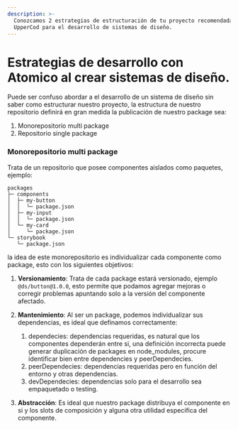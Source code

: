 ```yaml
---
description: >-
  Conozcamos 2 estrategias de estructuración de tu proyecto recomendadas por
  UpperCod para el desarrollo de sistemas de diseño.
---
```


# Estrategias de desarrollo con Atomico al crear sistemas de diseño.

Puede ser confuso abordar a el desarrollo de un sistema de diseño sin saber como estructurar nuestro proyecto, la estructura de nuestro repositorio definirá en gran medida la publicación de nuestro package sea:

1. Monorepositorio multi package
2. Repositorio single package

### Monorepositorio multi package

Trata de un repositorio que posee componentes aislados como paquetes, ejemplo:

```
packages
├─ components
│  ├─ my-button
│  │  └─ package.json
│  ├─ my-input
│  │  └─ package.json
│  └─ my-card
│     └─ package.json
└─ storybook
   └─ package.json
```

la idea de este monorepositorio es individualizar cada componente como  package, esto con los siguientes objetivos:

1. **Versionamiento**: Trata de cada package estará versionado, ejemplo `@ds/button@1.0.0`, esto permite que podamos agregar mejoras o corregir problemas apuntando solo a la versión del componente afectado.
2.  **Mantenimiento**: Al ser un package, podemos individualizar sus dependencias, es ideal que definamos correctamente:

    1. dependecies: dependencias requeridas, es natural que los componentes dependerán entre si, una definición incorrecta  puede generar duplicación de packages en node\_modules, procure identificar bien entre dependencies y peerDependecies.
    2. peerDependecies: dependencias requeridas pero en función del entorno y otras dependencias.
    3. devDependecies: dependencias solo para el desarrollo sea empaquetado o testing.


3.  **Abstracción**: Es ideal que nuestro package distribuya el componente en si y los slots de composición y alguna otra utilidad especifica del componente.



